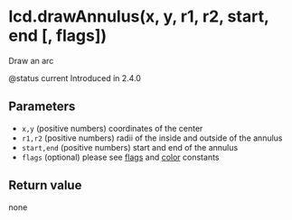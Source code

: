 # lcd.drawAnnulus\(x, y, r1, r2, start, end \[, flags\]\)

Draw an arc

@status current Introduced in 2.4.0

## Parameters

* `x,y` \(positive numbers\) coordinates of the center
* `r1,r2` \(positive numbers\) radii of the inside and outside of the annulus
* `start,end` \(positive numbers\) start and end of the annulus
* `flags` \(optional\) please see [flags](../constants/flags-and-pattern-constants.md) and [color](../constants/color-constants.md) constants

## Return value

none

